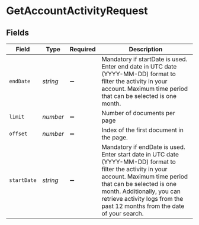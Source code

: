 # GetAccountActivityRequest


## Fields

| Field                                                                                                                                                                                                                                                                            | Type                                                                                                                                                                                                                                                                             | Required                                                                                                                                                                                                                                                                         | Description                                                                                                                                                                                                                                                                      |
| -------------------------------------------------------------------------------------------------------------------------------------------------------------------------------------------------------------------------------------------------------------------------------- | -------------------------------------------------------------------------------------------------------------------------------------------------------------------------------------------------------------------------------------------------------------------------------- | -------------------------------------------------------------------------------------------------------------------------------------------------------------------------------------------------------------------------------------------------------------------------------- | -------------------------------------------------------------------------------------------------------------------------------------------------------------------------------------------------------------------------------------------------------------------------------- |
| `endDate`                                                                                                                                                                                                                                                                        | *string*                                                                                                                                                                                                                                                                         | :heavy_minus_sign:                                                                                                                                                                                                                                                               | Mandatory if startDate is used. Enter end date in UTC date (YYYY-MM-DD) format to filter the activity in your account. Maximum time period that can be selected is one month.                                                                                                    |
| `limit`                                                                                                                                                                                                                                                                          | *number*                                                                                                                                                                                                                                                                         | :heavy_minus_sign:                                                                                                                                                                                                                                                               | Number of documents per page                                                                                                                                                                                                                                                     |
| `offset`                                                                                                                                                                                                                                                                         | *number*                                                                                                                                                                                                                                                                         | :heavy_minus_sign:                                                                                                                                                                                                                                                               | Index of the first document in the page.                                                                                                                                                                                                                                         |
| `startDate`                                                                                                                                                                                                                                                                      | *string*                                                                                                                                                                                                                                                                         | :heavy_minus_sign:                                                                                                                                                                                                                                                               | Mandatory if endDate is used. Enter start date in UTC date (YYYY-MM-DD) format to filter the activity in your account. Maximum time period that can be selected is one month. Additionally, you can retrieve activity logs from the past 12 months from the date of your search. |